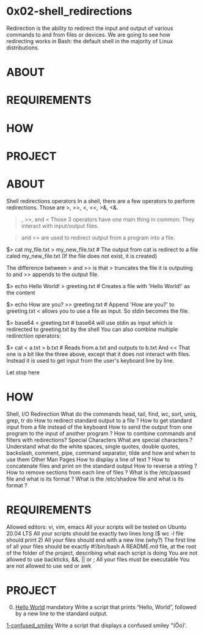 
# 0x02-shell_redirections


Redirection is the ability to redirect the input and output of various commands to and from files or devices. We are going to see how redirecting works in Bash: the default shell in the majority of Linux distributions.

# ABOUT
# REQUIREMENTS
# HOW 
# PROJECT 


# ABOUT 

Shell redirections operators
In a shell, there are a few operators to perform redirections. Those are >, >>, <, <<, >&, <&.

>, >>, and <
Those 3 operators have one main thing in common: They interact with input/output files.

> and >> are used to redirect output from a program into a file.

$> cat my_file.txt > my_new_file.txt # The output from cat is redirect to a file caled my_new_file.txt
(If the file does not exist, it is created)

The difference between > and >> is that > truncates the file it is outputing to and >> appends to the output file.

$> echo Hello World! > greeting.txt # Creates a file with 'Hello World!' as the content

$> echo How are you? >> greeting.txt # Append 'How are you?' to greeting.txt
< allows you to use a file as input. So stdin becomes the file.

$> base64 < greeting.txt # base64 will use stdin as input which is redirected to greeting.txt by the shell
You can also combine multiple redirection operators:

$> cat < a.txt > b.txt # Reads from a.txt and outputs to b.txt
And <<
That one is a bit like the three above, except that it does not interact with files. Instead it is used to get input from the user's keyboard line by line.

Let stop here 

# HOW 

Shell, I/O Redirection
What do the commands head, tail, find, wc, sort, uniq, grep, tr do
How to redirect standard output to a file ?
How to get standard input from a file instead of the keyboard
How to send the output from one program to the input of another program ?
How to combine commands and filters with redirections?
Special Characters
What are special characters ?
Understand what do the white spaces, single quotes, double quotes, backslash, comment, pipe, command separator, tilde and how and when to use them
Other Man Pages
How to display a line of text ?
How to concatenate files and print on the standard output
How to reverse a string ?
How to remove sections from each line of files ?
What is the /etc/passwd file and what is its format ?
What is the /etc/shadow file and what is its format ?

# REQUIREMENTS  


Allowed editors: vi, vim, emacs
All your scripts will be tested on Ubuntu 20.04 LTS
All your scripts should be exactly two lines long ($ wc -l file should print 2)
All your files should end with a new line (why?)
The first line of all your files should be exactly #!/bin/bash
A README.md file, at the root of the folder of the project, describing what each script is doing
You are not allowed to use backticks, &&, || or ;
All your files must be executable
You are not allowed to use sed or awk

# PROJECT 

0. [Hello World](https://github.com/Jadvdm/alx-system_engineering-devops/blob/master/0x02-shell_redirections/0-hello_world)
mandatory
Write a script that prints “Hello, World”, followed by a new line to the standard output.

[1-confused_smiley](https://github.com/Jadvdm/alx-system_engineering-devops/blob/master/0x02-shell_redirections/1-confused_smiley) Write a script that displays a confused smiley "(Ôo)'.

